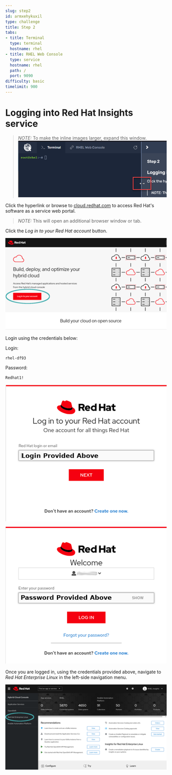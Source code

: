 ```yaml
---
slug: step2
id: armxehykuxil
type: challenge
title: Step 2
tabs:
- title: Terminal
  type: terminal
  hostname: rhel
- title: RHEL Web Console
  type: service
  hostname: rhel
  path: /
  port: 9090
difficulty: basic
timelimit: 900
---
```

# Logging into Red Hat Insights service

>_NOTE:_ To make the inline images larger, expand this window.
![Menu Slider](../assets/slider.png)

Click the hyperlink or browse to [cloud.redhat.com](https://cloud.redhat.com) to access Red Hat's software as a service web portal.

>_NOTE:_ This will open an additional browser window or tab.

Click the _Log in to your Red Hat account_ button.

![cloud.redhat.com Login](../assets/cloud.redhat.com-homepage-v2.png)

Login using the credentials below:

Login:

```bash
rhel-df93
```

Password:

```bash
Redhat1!
```

![Red Hat Login screen](../assets/redhat-login-01.png)

![Red Hat Password screen](../assets/redhat-login-02.png)

Once you are logged in, using the credentials provided above, navigate to
_Red Hat Enterprise Linux_ in the left-side navigation menu.

![cloud.redhat.com Homepage](../assets/cloud.redhat.com-homepage-postlogin-v2.png)
